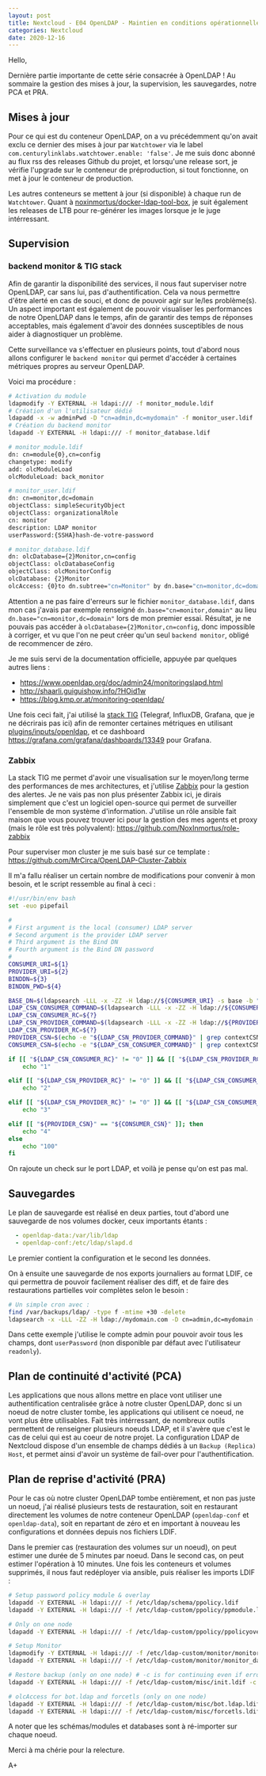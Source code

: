 ```yaml
---
layout: post
title: Nextcloud - E04 OpenLDAP - Maintien en conditions opérationnelles
categories: Nextcloud
date: 2020-12-16
---
```


Hello,

Dernière partie importante de cette série consacrée à OpenLDAP ! Au sommaire la gestion des mises à jour, la supervision, les sauvegardes, notre PCA et PRA.

## Mises à jour

Pour ce qui est du conteneur OpenLDAP, on a vu précédemment qu'on avait exclu ce dernier des mises à jour par `Watchtower` via le label `com.centurylinklabs.watchtower.enable: 'false'`. Je me suis donc abonné au flux rss des releases Github du projet, et lorsqu'une release sort, je vérifie l'upgrade sur le conteneur de préproduction, si tout fonctionne, on met à jour le conteneur de production.

Les autres conteneurs se mettent à jour (si disponible) à chaque run de `Watchtower`. Quant à [noxinmortus/docker-ldap-tool-box](https://github.com/NoxInmortus/docker-ldap-tool-box), je suit également les releases de LTB pour re-générer les images lorsque je le juge intérressant.

## Supervision
### backend monitor & TIG stack
Afin de garantir la disponibilité des services, il nous faut superviser notre OpenLDAP, car sans lui, pas d'authentification. Cela va nous permettre d'être alerté en cas de souci, et donc de pouvoir agir sur le/les problème(s). Un aspect important est également de pouvoir visualiser les performances de notre OpenLDAP dans le temps, afin de garantir des temps de réponses acceptables, mais également d'avoir des données susceptibles de nous aider à diagnostiquer un problème.

Cette surveillance va s'effectuer en plusieurs points, tout d'abord nous allons configurer le `backend monitor` qui permet d'accéder à certaines métriques propres au serveur OpenLDAP.

Voici ma procédure :
```bash
# Activation du module
ldapmodify -Y EXTERNAL -H ldapi:/// -f monitor_module.ldif
# Création d'un l'utilisateur dédié
ldapadd -x -w adminPwd -D "cn=admin,dc=mydomain" -f monitor_user.ldif
# Création du backend monitor
ldapadd -Y EXTERNAL -H ldapi:/// -f monitor_database.ldif

# monitor_module.ldif
dn: cn=module{0},cn=config
changetype: modify
add: olcModuleLoad
olcModuleLoad: back_monitor

# monitor_user.ldif
dn: cn=monitor,dc=domain
objectClass: simpleSecurityObject
objectClass: organizationalRole
cn: monitor
description: LDAP monitor
userPassword:{SSHA}hash-de-votre-password

# monitor_database.ldif
dn: olcDatabase={2}Monitor,cn=config
objectClass: olcDatabaseConfig
objectClass: olcMonitorConfig
olcDatabase: {2}Monitor
olcAccess: {0}to dn.subtree="cn=Monitor" by dn.base="cn=monitor,dc=domain" read by * none
```

Attention a ne pas faire d'erreurs sur le fichier `monitor_database.ldif`, dans mon cas j'avais par exemple renseigné `dn.base="cn=monitor,domain"` au lieu `dn.base="cn=monitor,dc=domain"` lors de mon premier essai. Résultat, je ne pouvais pas accéder à `olcDatabase={2}Monitor,cn=config`, donc impossible à corriger, et vu que l'on ne peut créer qu'un seul `backend monitor`, obligé de recommencer de zéro.

Je me suis servi de la documentation officielle, appuyée par quelques autres liens :

- <https://www.openldap.org/doc/admin24/monitoringslapd.html>
- <http://shaarli.guiguishow.info/?HOid1w>
- <https://blog.kmp.or.at/monitoring-openldap/>

Une fois ceci fait, j'ai utilisé la [stack TIG](https://www.techrepublic.com/article/how-to-install-a-tig-stack-on-ubuntu-18-04/) (Telegraf, InfluxDB, Grafana, que je ne décrirais pas ici) afin de remonter certaines métriques en utilisant [plugins/inputs/openldap](https://github.com/influxdata/telegraf/tree/master/plugins/inputs/openldap), et ce dashboard <https://grafana.com/grafana/dashboards/13349> pour Grafana.

### Zabbix
La stack TIG me permet d'avoir une visualisation sur le moyen/long terme des performances de mes architectures, et j'utilise [Zabbix](https://www.zabbix.com/) pour la gestion des alertes. Je ne vais pas non plus présenter Zabbix ici, je dirais simplement que c'est un logiciel open-source qui permet de surveiller l'ensemble de mon système d'information. J'utilise un rôle ansible fait maison que vous pouvez trouver ici pour la gestion des mes agents et proxy (mais le rôle est très polyvalent): <https://github.com/NoxInmortus/role-zabbix>

Pour superviser mon cluster je me suis basé sur ce template : <https://github.com/MrCirca/OpenLDAP-Cluster-Zabbix>

Il m'a fallu réaliser un certain nombre de modifications pour convenir à mon besoin, et le script ressemble au final à ceci :
```bash
#!/usr/bin/env bash
set -euo pipefail

#
# First argument is the local (consumer) LDAP server
# Second argument is the provider LDAP server
# Third argument is the Bind DN
# Fourth argument is the Bind DN password
#
CONSUMER_URI=${1}
PROVIDER_URI=${2}
BINDDN=${3}
BINDDN_PWD=${4}

BASE_DN=$(ldapsearch -LLL -x -ZZ -H ldap://${CONSUMER_URI} -s base -b "" "namingContexts" 2> /dev/null | grep namingContexts | awk '{ print $2 }')
LDAP_CSN_CONSUMER_COMMAND=$(ldapsearch -LLL -x -ZZ -H ldap://${CONSUMER_URI} -D "${BINDDN}" -w "${BINDDN_PWD}" -s base -b "${BASE_DN}" contextCSN 2> /dev/null)
LDAP_CSN_CONSUMER_RC=${?}
LDAP_CSN_PROVIDER_COMMAND=$(ldapsearch -LLL -x -ZZ -H ldap://${PROVIDER_URI} -D "${BINDDN}" -w "${BINDDN_PWD}" -s base -b "${BASE_DN}" contextCSN 2> /dev/null)
LDAP_CSN_PROVIDER_RC=${?}
PROVIDER_CSN=$(echo -e "${LDAP_CSN_PROVIDER_COMMAND}" | grep contextCSN | cut -d " " -f 2)
CONSUMER_CSN=$(echo -e "${LDAP_CSN_CONSUMER_COMMAND}" | grep contextCSN | cut -d " " -f 2)

if [[ "${LDAP_CSN_CONSUMER_RC}" != "0" ]] && [[ "${LDAP_CSN_PROVIDER_RC}" == "0" ]]; then
 	echo "1"

elif [[ "${LDAP_CSN_PROVIDER_RC}" != "0" ]] && [[ "${LDAP_CSN_CONSUMER_RC}" == "0" ]]; then
	echo "2"

elif [[ "${LDAP_CSN_PROVIDER_RC}" != "0" ]] && [[ "${LDAP_CSN_CONSUMER_RC}" != "0"  ]]; then
	echo "3"

elif [[ "${PROVIDER_CSN}" == "${CONSUMER_CSN}" ]]; then
	echo "4"
else
	echo "100"
fi
```

On rajoute un check sur le port LDAP, et voilà je pense qu'on est pas mal.

## Sauvegardes

Le plan de sauvegarde est réalisé en deux parties, tout d'abord une sauvegarde de nos volumes docker, ceux importants étants :
```yaml
  - openldap-data:/var/lib/ldap
  - openldap-conf:/etc/ldap/slapd.d
```
Le premier contient la configuration et le second les données.

On à ensuite une sauvegarde de nos exports journaliers au format LDIF, ce qui permettra de pouvoir facilement réaliser des diff, et de faire des restaurations partielles voir complètes selon le besoin :
```bash
# Un simple cron avec :
find /var/backups/ldap/ -type f -mtime +30 -delete
ldapsearch -x -LLL -ZZ -H ldap://mydomain.com -D cn=admin,dc=mydomain -w adminPwd -b "dc=mydomain" "(objectClass=*)" > /var/backups/ldap/$(date '+%F').ldap.backup.ldif
```

Dans cette exemple j'utilise le compte admin pour pouvoir avoir tous les champs, dont `userPassword` (non disponible par défaut avec l'utilisateur `readonly`).

## Plan de continuité d'activité (PCA)

Les applications que nous allons mettre en place vont utiliser une authentification centralisée grâce à notre cluster OpenLDAP, donc si un noeud de notre cluster tombe, les applications qui utilisent ce noeud, ne vont plus être utilisables. Fait très intérressant, de nombreux outils permettent de renseigner plusieurs noeuds LDAP, et il s'avère que c'est le cas de celui qui est au coeur de notre projet. La configuration LDAP de Nextcloud dispose d'un ensemble de champs dédiés à un `Backup (Replica) Host`, et permet ainsi d'avoir un système de fail-over pour l'authentification.

## Plan de reprise d'activité (PRA)

Pour le cas où notre cluster OpenLDAP tombe entièrement, et non pas juste un noeud, j'ai réalisé plusieurs tests de restauration, soit en restaurant directement les volumes de notre conteneur OpenLDAP (`openldap-conf` et `openldap-data`), soit en repartant de zéro et en important à nouveau les configurations et données depuis nos fichiers LDIF.

Dans le premier cas (restauration des volumes sur un noeud), on peut estimer une durée de 5 minutes par noeud. Dans le second cas, on peut estimer l'opération à 10 minutes. Une fois les conteneurs et volumes supprimés, il nous faut redéployer via ansible, puis réaliser les imports LDIF :

```bash
# Setup password policy module & overlay
ldapadd -Y EXTERNAL -H ldapi:/// -f /etc/ldap/schema/ppolicy.ldif
ldapadd -Y EXTERNAL -H ldapi:/// -f /etc/ldap-custom/ppolicy/ppmodule.ldif

# Only on one node
ldapadd -Y EXTERNAL -H ldapi:/// -f /etc/ldap-custom/ppolicy/ppolicyoverlay.ldif

# Setup Monitor
ldapmodify -Y EXTERNAL -H ldapi:/// -f /etc/ldap-custom/monitor/monitor_module.ldif
ldapadd -Y EXTERNAL -H ldapi:/// -f /etc/ldap-custom/monitor/monitor_database.ldif

# Restore backup (only on one node) # -c is for continuing even if errors occurs
ldapadd -Y EXTERNAL -H ldapi:/// -f /etc/ldap-custom/misc/init.ldif -c

# olcAccess for bot.ldap and forcetls (only on one node)
ldapadd -Y EXTERNAL -H ldapi:/// -f /etc/ldap-custom/misc/bot.ldap.ldif
ldapadd -Y EXTERNAL -H ldapi:/// -f /etc/ldap-custom/misc/forcetls.ldif
```

A noter que les schémas/modules et databases sont à ré-importer sur chaque noeud.

Merci à ma chérie pour la relecture.

A+
